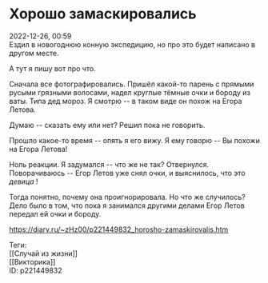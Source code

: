 Хорошо замаскировались
=======================

   
 2022-12-26, 00:59   
  Ездил в новогоднюю конную экспедицию, но про это будет написано в другом месте.   
   
 А тут я пишу вот про что.   
   
 Сначала все фотографировались. Пришёл какой-то парень с прямыми русыми грязными волосами, надел круглые тёмные очки и бороду из ваты. Типа дед мороз. Я смотрю -- в таком виде он похож на Егора Летова.   
   
 Думаю -- сказать ему или нет? Решил пока не говорить.   
   
 Прошло какое-то время -- опять я его вижу. Я ему говорю -- Вы похожи на Егора Летова!   
   
 Ноль реакции. Я задумался -- что же не так? Отвернулся. Поворачиваюсь -- Егор Летов уже снял очки, и выяснилось, что это  *девица*  !   
   
 Тогда понятно, почему она проигнорировала. Но что же случилось? Дело было в том, что пока я занимался другими делами Егор Летов передал ей очки и бороду.   
    
 <https://diary.ru/~zHz00/p221449832_horosho-zamaskirovalis.htm>   
   
 Теги:   
 [[Случай из жизни]]   
 [[Викторика]]   
 ID: p221449832